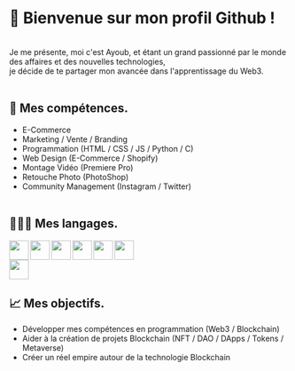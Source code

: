 <h1>👋 Bienvenue sur mon profil Github !</h1> <br>
Je me présente, moi c'est Ayoub, et étant un grand passionné par le monde des affaires et des nouvelles technologies, <br>
je décide de te partager mon avancée dans l'apprentissage du Web3. <br> <br>


<h2>🧠 Mes compétences.</h2>

- E-Commerce <br>
- Marketing / Vente / Branding <br>
- Programmation (HTML / CSS / JS / Python / C) <br>
- Web Design (E-Commerce / Shopify) <br>
- Montage Vidéo (Premiere Pro) <br>
- Retouche Photo (PhotoShop) <br>
- Community Management (Instagram / Twitter) <br> <br>

<h2>👨🏽‍💻 Mes langages.</h2>

<img src="https://cdn.jsdelivr.net/gh/devicons/devicon/icons/html5/html5-plain.svg" align="left" style="width: 35px"/>
<img src="https://cdn.jsdelivr.net/gh/devicons/devicon/icons/css3/css3-original.svg" align="left" style="width: 35px"/>
<img src="https://cdn.jsdelivr.net/gh/devicons/devicon/icons/javascript/javascript-original.svg" align="left" style="width: 35px"/>
<img src="https://cdn.jsdelivr.net/gh/devicons/devicon/icons/vscode/vscode-original.svg" align="left" style="width: 35px"/>
<img src="https://cdn.jsdelivr.net/gh/devicons/devicon/icons/git/git-original.svg" align="left" style="width: 35px"/>
<img src="https://cdn.jsdelivr.net/gh/devicons/devicon/icons/photoshop/photoshop-line.svg" style="width: 35px"/> <br>
<img src="https://cdn.jsdelivr.net/gh/devicons/devicon/icons/solidity/solidity-original.svg" style="width: 35px"/>
          


<h2>📈 Mes objectifs.</h2>

- Développer mes compétences en programmation (Web3 / Blockchain) <br>
- Aider à la création de projets Blockchain (NFT / DAO / DApps / Tokens / Metaverse) <br>
- Créer un réel empire autour de la technologie Blockchain <br>
